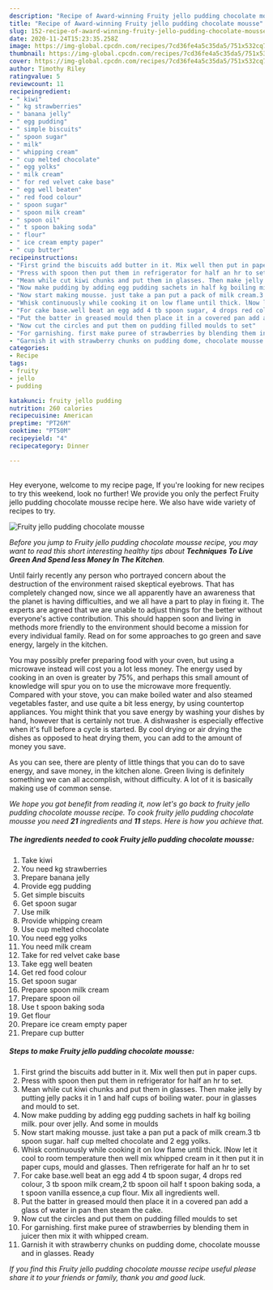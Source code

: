 ```yaml
---
description: "Recipe of Award-winning Fruity jello pudding chocolate mousse"
title: "Recipe of Award-winning Fruity jello pudding chocolate mousse"
slug: 152-recipe-of-award-winning-fruity-jello-pudding-chocolate-mousse
date: 2020-11-24T15:23:35.258Z
image: https://img-global.cpcdn.com/recipes/7cd36fe4a5c35da5/751x532cq70/fruity-jello-pudding-chocolate-mousse-recipe-main-photo.jpg
thumbnail: https://img-global.cpcdn.com/recipes/7cd36fe4a5c35da5/751x532cq70/fruity-jello-pudding-chocolate-mousse-recipe-main-photo.jpg
cover: https://img-global.cpcdn.com/recipes/7cd36fe4a5c35da5/751x532cq70/fruity-jello-pudding-chocolate-mousse-recipe-main-photo.jpg
author: Timothy Riley
ratingvalue: 5
reviewcount: 11
recipeingredient:
- " kiwi"
- " kg strawberries"
- " banana jelly"
- " egg pudding"
- " simple biscuits"
- " spoon sugar"
- " milk"
- " whipping cream"
- " cup melted chocolate"
- " egg yolks"
- " milk cream"
- " for red velvet cake base"
- " egg well beaten"
- " red food colour"
- " spoon sugar"
- " spoon milk cream"
- " spoon oil"
- " t spoon baking soda"
- " flour"
- " ice cream empty paper"
- " cup butter"
recipeinstructions:
- "First grind the biscuits add butter in it. Mix well then put in paper cups."
- "Press with spoon then put them in refrigerator for half an hr to set."
- "Mean while cut kiwi chunks and put them in glasses. Then make jelly by putting jelly packs it in 1 and half cups of boiling water. pour in glasses and mould to set."
- "Now make pudding by adding egg pudding sachets in half kg boiling milk. pour over jelly. And some in moulds"
- "Now start making mousse. just take a pan put a pack of milk cream.3 tb spoon sugar. half cup melted chocolate and 2 egg yolks."
- "Whisk continuously while cooking it on low flame until thick. lNow let it cool to room temperature then well mix whipped cream in it then put it in paper cups, mould and glasses. Then refrigerate for half an hr to set"
- "For cake base.well beat an egg add 4 tb spoon sugar, 4 drops red colour, 3 tb spoon milk cream,2 tb spoon oil half t spoon baking soda, a t spoon vanilla essence,a cup flour. Mix all ingredients well."
- "Put the batter in greased mould then place it in a covered pan add a glass of water in pan then steam the cake."
- "Now cut the circles and put them on pudding filled moulds to set"
- "For garnishing. first make puree of strawberries by blending them in juicer then mix it with whipped cream."
- "Garnish it with strawberry chunks on pudding dome, chocolate mousse and in glasses. Ready"
categories:
- Recipe
tags:
- fruity
- jello
- pudding

katakunci: fruity jello pudding 
nutrition: 260 calories
recipecuisine: American
preptime: "PT26M"
cooktime: "PT50M"
recipeyield: "4"
recipecategory: Dinner

---
```

<br>
Hey everyone, welcome to my recipe page, If you're looking for new recipes to try this weekend, look no further! We provide you only the perfect Fruity jello pudding chocolate mousse recipe here. We also have wide variety of recipes to try.
<br>


![Fruity jello pudding chocolate mousse](https://img-global.cpcdn.com/recipes/7cd36fe4a5c35da5/751x532cq70/fruity-jello-pudding-chocolate-mousse-recipe-main-photo.jpg)

<i>Before you jump to Fruity jello pudding chocolate mousse recipe, you may want to read this short interesting healthy tips about 
<strong>Techniques To Live Green And Spend less Money In The Kitchen</strong>.</i>
</br>

Until fairly recently any person who portrayed concern about the destruction of the environment raised skeptical eyebrows. That has completely changed now, since we all apparently have an awareness that the planet is having difficulties, and we all have a part to play in fixing it. The experts are agreed that we are unable to adjust things for the better without everyone's active contribution. This should happen soon and living in methods more friendly to the environment should become a mission for every individual family. Read on for some approaches to go green and save energy, largely in the kitchen.

You may possibly prefer preparing food with your oven, but using a microwave instead will cost you a lot less money. The energy used by cooking in an oven is greater by 75%, and perhaps this small amount of knowledge will spur you on to use the microwave more frequently. Compared with your stove, you can make boiled water and also steamed vegetables faster, and use quite a bit less energy, by using countertop appliances. You might think that you save energy by washing your dishes by hand, however that is certainly not true. A dishwasher is especially effective when it's full before a cycle is started. By cool drying or air drying the dishes as opposed to heat drying them, you can add to the amount of money you save.

As you can see, there are plenty of little things that you can do to save energy, and save money, in the kitchen alone. Green living is definitely something we can all accomplish, without difficulty. A lot of it is basically making use of common sense.


<i>We hope you got benefit from reading it, now let's go back to fruity jello pudding chocolate mousse recipe. To cook fruity jello pudding chocolate mousse you need <strong>21</strong> ingredients and <strong>11</strong> steps. Here is how you achieve that.
</i>

##### The ingredients needed to cook Fruity jello pudding chocolate mousse:

1. Take  kiwi
1. You need  kg strawberries
1. Prepare  banana jelly
1. Provide  egg pudding
1. Get  simple biscuits
1. Get  spoon sugar
1. Use  milk
1. Provide  whipping cream
1. Use  cup melted chocolate
1. You need  egg yolks
1. You need  milk cream
1. Take  for red velvet cake base
1. Take  egg well beaten
1. Get  red food colour
1. Get  spoon sugar
1. Prepare  spoon milk cream
1. Prepare  spoon oil
1. Use  t spoon baking soda
1. Get  flour
1. Prepare  ice cream empty paper
1. Prepare  cup butter


##### Steps to make Fruity jello pudding chocolate mousse:

1. First grind the biscuits add butter in it. Mix well then put in paper cups.
1. Press with spoon then put them in refrigerator for half an hr to set.
1. Mean while cut kiwi chunks and put them in glasses. Then make jelly by putting jelly packs it in 1 and half cups of boiling water. pour in glasses and mould to set.
1. Now make pudding by adding egg pudding sachets in half kg boiling milk. pour over jelly. And some in moulds
1. Now start making mousse. just take a pan put a pack of milk cream.3 tb spoon sugar. half cup melted chocolate and 2 egg yolks.
1. Whisk continuously while cooking it on low flame until thick. lNow let it cool to room temperature then well mix whipped cream in it then put it in paper cups, mould and glasses. Then refrigerate for half an hr to set
1. For cake base.well beat an egg add 4 tb spoon sugar, 4 drops red colour, 3 tb spoon milk cream,2 tb spoon oil half t spoon baking soda, a t spoon vanilla essence,a cup flour. Mix all ingredients well.
1. Put the batter in greased mould then place it in a covered pan add a glass of water in pan then steam the cake.
1. Now cut the circles and put them on pudding filled moulds to set
1. For garnishing. first make puree of strawberries by blending them in juicer then mix it with whipped cream.
1. Garnish it with strawberry chunks on pudding dome, chocolate mousse and in glasses. Ready


<i>If you find this Fruity jello pudding chocolate mousse recipe useful please share it to your friends or family, thank you and good luck.</i>
